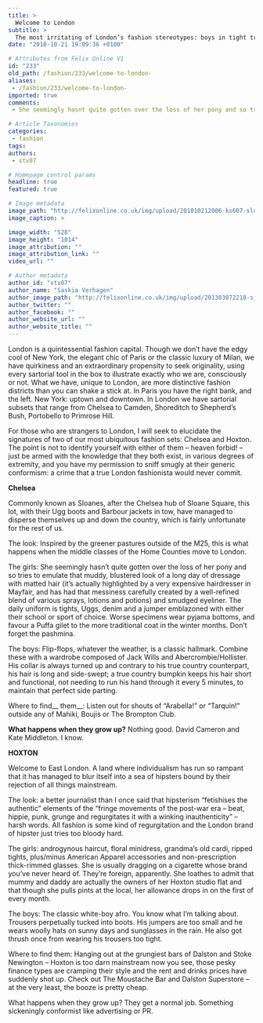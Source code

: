 ```yaml
---
title: >
  Welcome to London
subtitle: >
  The most irritating of London’s fashion stereotypes: boys in tight trousers and army boots, girls in Uggs and gilets beware!
date: "2010-10-21 19:09:36 +0100"

# Attributes from Felix Online V1
id: "233"
old_path: /fashion/233/welcome-to-london-
aliases:
 - /fashion/233/welcome-to-london-
imported: true
comments:
 - She seemingly hasnt quite gotten over the loss of her pony and so tries to emulate that muddy blustered look of a long day of dressage with matted hair Rahaha good writing darling

# Article Taxonomies
categories:
 - fashion
tags:
authors:
 - stv07

# Homepage control params
headline: true
featured: true

# Image metadata
image_path: "http://felixonline.co.uk/img/upload/201010212006-ks607-sloanecu.jpg"
image_caption: >

image_width: "528"
image_height: "1014"
image_attribution: ""
image_attribution_link: ""
video_url: ""

# Author metadata
author_id: "stv07"
author_name: "Saskia Verhagen"
author_image_path: "http://felixonline.co.uk/img/upload/201303072218-sjw209-saskia.jpg"
author_twitter: ""
author_facebook: ""
author_website_url: ""
author_website_title: ""
---
```


London is a quintessential fashion capital. Though we don’t have the edgy cool of New York, the elegant chic of Paris or the classic luxury of Milan, we have quirkiness and an extraordinary propensity to seek originality, using every sartorial tool in the box to illustrate exactly who we are, consciously or not. What we have, unique to London, are more distinctive fashion districts than you can shake a stick at. In Paris you have the right bank, and the left. New York: uptown and downtown. In London we have sartorial subsets that range from Chelsea to Camden, Shoreditch to Shepherd’s Bush, Portobello to Primrose Hill.

For those who are strangers to London, I will seek to elucidate the signatures of two of our most ubiquitous fashion sets: Chelsea and Hoxton. The point is not to identify yourself with either of them – heaven forbid! – just be armed with the knowledge that they both exist, in various degrees of extremity, and you have my permission to sniff smugly at their generic conformism: a crime that a true London fashionista would never commit.

__Chelsea__

Commonly known as Sloanes, after the Chelsea hub of Sloane Square, this lot, with their Ugg boots and Barbour jackets in tow, have managed to disperse themselves up and down the country, which is fairly unfortunate for the rest of us.

The look: Inspired by the greener pastures outside of the M25, this is what happens when the middle classes of the Home Counties move to London.

The girls: She seemingly hasn’t quite gotten over the loss of her pony and so tries to emulate that muddy, blustered look of a long day of dressage with matted hair (it’s actually highlighted by a very expensive hairdresser in Mayfair, and has had that messiness carefully created by a well-refined blend of various sprays, lotions and potions) and smudged eyeliner. The daily uniform is tights, Uggs, denim and a jumper emblazoned with either their school or sport of choice. Worse specimens wear pyjama bottoms, and favour a Puffa gilet to the more traditional coat in the winter months. Don’t forget the pashmina.

The boys: Flip-flops, whatever the weather, is a classic hallmark. Combine these with a wardrobe composed of Jack Wills and Abercrombie/Hollister. His collar is always turned up and contrary to his true country counterpart, his hair is long and side-swept; a true country bumpkin keeps his hair short and functional, not needing to run his hand through it every 5 minutes, to maintain that perfect side parting.

Where to find__ them__: Listen out for shouts of “Arabella!” or “Tarquin!” outside any of Mahiki, Boujis or The Brompton Club.

__What happens when they grow up?__ Nothing good. David Cameron and Kate Middleton. I know.

__HOXTON__

Welcome to East London. A land where individualism has run so rampant that it has managed to blur itself into a sea of hipsters bound by their rejection of all things mainstream.

The look: a better journalist than I once said that hipsterism “fetishises the authentic” elements of the “fringe movements of the post-war era – beat, hippie, punk, grunge and regurgitates it with a winking inauthenticity” – harsh words. All fashion is some kind of regurgitation and the London brand of hipster just tries too bloody hard.

The girls: androgynous haircut, floral minidress, grandma’s old cardi, ripped tights, plus/minus American Apparel accessories and non-prescription thick-rimmed glasses. She is usually dragging on a cigarette whose brand you’ve never heard of. They’re foreign, apparently. She loathes to admit that mummy and daddy are actually the owners of her Hoxton studio flat and that though she pulls pints at the local, her allowance drops in on the first of every month.

The boys: The classic white-boy afro. You know what I’m talking about. Trousers perpetually tucked into boots. His jumpers are too small and he wears woolly hats on sunny days and sunglasses in the rain. He also got thrush once from wearing his trousers too tight.

Where to find them: Hanging out at the grungiest bars of Dalston and Stoke Newington – Hoxton is too darn mainstream now you see, those pesky finance types are cramping their style and the rent and drinks prices have suddenly shot up. Check out The Moustache Bar and Dalston Superstore – at the very least, the booze is pretty cheap.

What happens when they grow up? They get a normal job. Something sickeningly conformist like advertising or PR.
